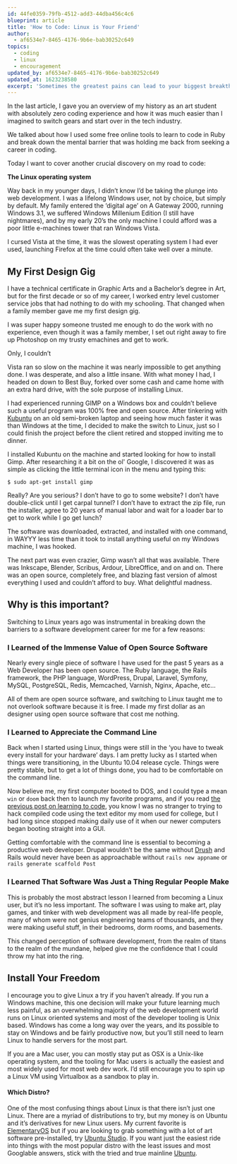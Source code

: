```yaml
---
id: 44fe0359-79fb-4512-add3-44dba456c4c6
blueprint: article
title: 'How to Code: Linux is Your Friend'
author:
  - af6534e7-8465-4176-9b6e-bab30252c649
topics:
  - coding
  - linux
  - encouragement
updated_by: af6534e7-8465-4176-9b6e-bab30252c649
updated_at: 1623238580
excerpt: 'Sometimes the greatest pains can lead to your biggest breakthroughs. Without the pain of Windows Vista, I may never have become a FOSS loving web developer.'
---
```

In the last article, I gave you an overview of my history as an art student with absolutely zero coding experience and how it was much easier than I imagined to switch gears and start over in the tech industry.

We talked about how I used some free online tools to learn to code in Ruby and break down the mental barrier that was holding me back from seeking a career in coding.

Today I want to cover another crucial discovery on my road to code:

**The Linux operating system**

Way back in my younger days, I didn’t know I’d be taking the plunge into web development. I was a lifelong Windows user, not by choice, but simply by default. My family entered the ‘digital age’ on A Gateway 2000, running Windows 3.1, we suffered Windows Millenium Edition (I still have nightmares), and by my early 20’s the only machine I could afford was a poor little e-machines tower that ran Windows Vista.

I cursed Vista at the time, it was the slowest operating system I had ever used, launching Firefox at the time could often take well over a minute.

## My First Design Gig

I have a technical certificate in Graphic Arts and a Bachelor’s degree in Art, but for the first decade or so of my career, I worked entry level customer service jobs that had nothing to do with my schooling. That changed when a family member gave me my first design gig.

I was super happy someone trusted me enough to do the work with no experience, even though it was a family member, I set out right away to fire up Photoshop on my trusty emachines and get to work.

Only, I couldn’t

Vista ran so slow on the machine it was nearly impossible to get anything done. I was desperate, and also a little insane. With what money I had, I headed on down to Best Buy, forked over some cash and came home with an extra hard drive, with the sole purpose of installing Linux.

I had experienced running GIMP on a Windows box and couldn’t believe such a useful program was 100% free and open source. After tinkering with [Kubuntu](https://kubuntu.org) on an old semi-broken laptop and seeing how much faster it was than Windows at the time, I decided to make the switch to Linux, just so I could finish the project before the client retired and stopped inviting me to dinner.

I installed Kubuntu on the machine and started looking for how to install Gimp. After researching it a bit on the ol' Google, I discovered it was as simple as clicking the little terminal icon in the menu and typing this:

    $ sudo apt-get install gimp

Really? Are you serious? I don’t have to go to some website? I don’t have double-click until I get carpal tunnel? I don’t have to extract the zip file, run the installer, agree to 20 years of manual labor and wait for a loader bar to get to work while I go get lunch?

The software was downloaded, extracted, and installed with one command, in WAYYY less time than it took to install anything useful on my Windows machine, I was hooked.

The next part was even crazier, Gimp wasn’t all that was available. There was Inkscape, Blender, Scribus, Ardour, LibreOffice, and on and on. There was an open source, completely free, and blazing fast version of almost everything I used and couldn’t afford to buy. What delightful madness.

## Why is this important?

Switching to Linux years ago was instrumental in breaking down the barriers to a software development career for me for a few reasons:

### I Learned of the Immense Value of Open Source Software

Nearly every single piece of software I have used for the past 5 years as a Web Developer has been open source. The Ruby language, the Rails framework, the PHP language, WordPress, Drupal, Laravel, Symfony, MySQL, PostgreSQL, Redis, Memcached, Varnish, Nginx, Apache, etc…

All of them are open source software, and switching to Linux taught me to not overlook software because it is free. I made my first dollar as an designer using open source software that cost me nothing.

### I Learned to Appreciate the Command Line

Back when I started using Linux, things were still in the ‘you have to tweak every install for your hardware’ days. I am pretty lucky as I started when things were transitioning, in the Ubuntu 10.04 release cycle. Things were pretty stable, but to get a lot of things done, you had to be comfortable on the command line.

Now believe me, my first computer booted to DOS, and I could type a mean `win` or `doom` back then to launch my favorite programs, and if you read [the previous post on learning to code](/how-to-code-art-major-edition-part-1), you know I was no stranger to trying to hack compiled code using the text editor my mom used for college, but I had long since stopped making daily use of it when our newer computers began booting straight into a GUI.

Getting comfortable with the command line is essential to becoming a productive web developer. Drupal wouldn’t be the same without [Drush](https://www.drush.org) and Rails would never have been as approachable without `rails new appname` or `rails generate scaffold Post`

### I Learned That Software Was Just a Thing Regular People Make

This is probably the most abstract lesson I learned from becoming a Linux user, but it’s no less important. The software I was using to make art, play games, and tinker with web development was all made by real-life people, many of whom were not genius engineering teams of thousands, and they were making useful stuff, in their bedrooms, dorm rooms, and basements.

This changed perception of software development, from the realm of titans to the realm of the mundane, helped give me the confidence that I could throw my hat into the ring.

## Install Your Freedom

I encourage you to give Linux a try if you haven’t already. If you run a Windows machine, this one decision will make your future learning much less painful, as an overwhelming majority of the web development world runs on Linux oriented systems and most of the developer tooling is Unix based. Windows has come a long way over the years, and its possible to stay on Windows and be fairly productive now, but you’ll still need to learn Linux to handle servers for the most part.

If you are a Mac user, you can mostly stay put as OSX is a Unix-like operating system, and the tooling for Mac users is actually the easiest and most widely used for most web dev work. I’d still encourage you to spin up a Linux VM using Virtualbox as a sandbox to play in.

#### Which Distro?

One of the most confusing things about Linux is that there isn’t just one Linux. There are a myriad of distributions to try, but my money is on Ubuntu and it’s derivatives for new Linux users. My current favorite is [ElementaryOS](https://elementary.io) but if you are looking to grab something with a lot of art software pre-installed, try [Ubuntu Studio](https://ubuntustudio.org). If you want just the easiest ride into things with the most popular distro with the least issues and most Googlable answers, stick with the tried and true mainline [Ubuntu](https://mongoose.ubuntu.com/desktop/developers).